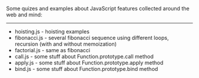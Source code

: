 Some quizes and examples about JavaScript features collected around the web and mind:

---

* hoisting.js - hoisting examples
* fibonacci.js - several fibonacci sequence using different loops, recursion (with and without memoization)
* factorial.js - same as fibonacci
* call.js - some stuff about Function.prototype.call method
* apply.js - some stuff about Function.prototype.apply method
* bind.js - some stuff about Function.prototype.bind method
